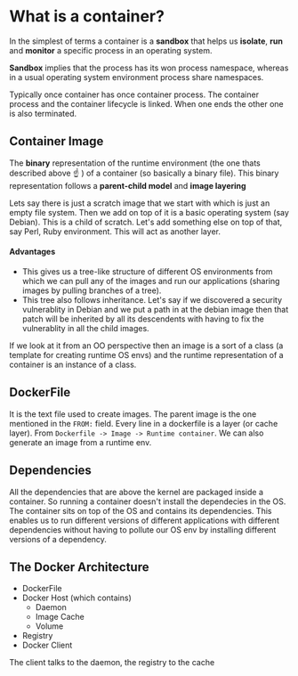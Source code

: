 # What is a container?

In the simplest of terms a container is a **sandbox** that helps us **isolate**, **run** and **monitor** a specific process in an operating system.

**Sandbox** implies that the process has its won process namespace, whereas in a usual operating system environment process share namespaces.

Typically once container has once container process. The container process and the container lifecycle is linked. When one ends the other one is also terminated.

## Container Image
The **binary** representation of the runtime environment (the one thats described above :point_up: ) of a container (so basically a binary file). This binary representation follows a **parent-child model** and **image layering**

Lets say there is just a scratch image that we start with which is just an empty file system. Then we add on top of it is a basic operating system (say Debian). This is a child of scratch. Let's add something else on top of that, say Perl, Ruby environment. This will act as another layer.

#### Advantages
- This gives us a tree-like structure of different OS environments from which we can pull any of the images and run our applications (sharing images by pulling branches of a tree).
- This tree also follows inheritance. Let's say if we discovered a security vulnerablity in Debian and we put a path in at the debian image then that patch will be inherited by all its descendents with having to fix the vulnerablity in all the child images.

If we look at it from an OO perspective then an image is a sort of a class (a template for creating runtime OS envs) and the runtime representation of a container is an instance of a class.

## DockerFile
It is the text file used to create images. The parent image is the one mentioned in the `FROM:` field. Every line in a dockerfile is a layer (or cache layer). From `Dockerfile -> Image -> Runtime container`. We can also generate an image from a runtime env.

## Dependencies
All the dependencies that are above the kernel are packaged inside a container. So running a container doesn't install the dependecies in the OS. The container sits on top of the OS and contains its dependencies. This enables us to run different versions of different applications with different dependencies without having to pollute our OS env by installing different versions of a dependency.

## The Docker Architecture
- DockerFile
- Docker Host (which contains)
  - Daemon
  - Image Cache
  - Volume
- Registry
- Docker Client

The client talks to the daemon, the registry to the cache
